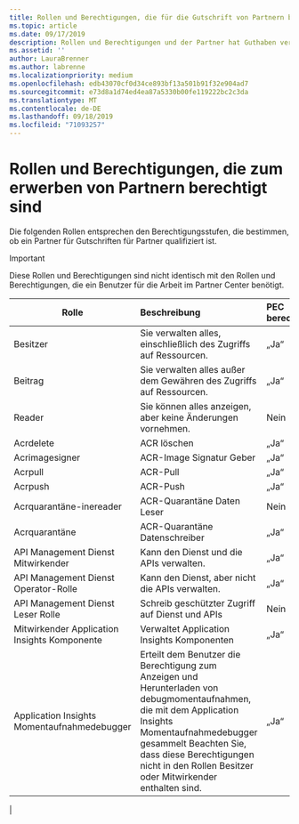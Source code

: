 ```yaml
---
title: Rollen und Berechtigungen, die für die Gutschrift von Partnern berechtigt sind | Partner Center
ms.topic: article
ms.date: 09/17/2019
description: Rollen und Berechtigungen und der Partner hat Guthaben verdient
ms.assetid: ''
author: LauraBrenner
ms.author: labrenne
ms.localizationpriority: medium
ms.openlocfilehash: edb43070cf0d34ce893bf13a501b91f32e904ad7
ms.sourcegitcommit: e73d8a1d74ed4ea87a5330b00fe119222bc2c3da
ms.translationtype: MT
ms.contentlocale: de-DE
ms.lasthandoff: 09/18/2019
ms.locfileid: "71093257"
---
```

# <a name="roles-and-permissions-eligible-to-earn-partner-earned-credit"></a>Rollen und Berechtigungen, die zum erwerben von Partnern berechtigt sind

Die folgenden Rollen entsprechen den Berechtigungsstufen, die bestimmen, ob ein Partner für Gutschriften für Partner qualifiziert ist.

>[!Important]
>Diese Rollen und Berechtigungen sind nicht identisch mit den Rollen und Berechtigungen, die ein Benutzer für die Arbeit im Partner Center benötigt.

|**Rolle**   |**Beschreibung**   |**PEC berechtigt**   |
|-----------------|:------------------|:--------------|
|Besitzer  |Sie verwalten alles, einschließlich des Zugriffs auf Ressourcen.|„Ja“|
|Beitrag |Sie verwalten alles außer dem Gewähren des Zugriffs auf Ressourcen.|„Ja“|
|Reader|Sie können alles anzeigen, aber keine Änderungen vornehmen.|Nein|
|Acrdelete|ACR löschen|„Ja“|
|Acrimagesigner|ACR-Image Signatur Geber|„Ja“|
|Acrpull|ACR-Pull|„Ja“|
|Acrpush|ACR-Push|„Ja“|
|Acrquarantäne-inereader|ACR-Quarantäne Daten Leser|Nein|
|Acrquarantäne| ACR-Quarantäne Datenschreiber|„Ja“|
|API Management Dienst Mitwirkender|Kann den Dienst und die APIs verwalten.|„Ja“|
|API Management Dienst Operator-Rolle|Kann den Dienst, aber nicht die APIs verwalten.|„Ja“|
|API Management Dienst Leser Rolle|Schreib geschützter Zugriff auf Dienst und APIs|Nein|
|Mitwirkender Application Insights Komponente|Verwaltet Application Insights Komponenten|„Ja“|
|Application Insights Momentaufnahmedebugger|Erteilt dem Benutzer die Berechtigung zum Anzeigen und Herunterladen von debugmomentaufnahmen, die mit dem Application Insights Momentaufnahmedebugger gesammelt Beachten Sie, dass diese Berechtigungen nicht in den Rollen Besitzer oder Mitwirkender enthalten sind.|„Ja“|
|